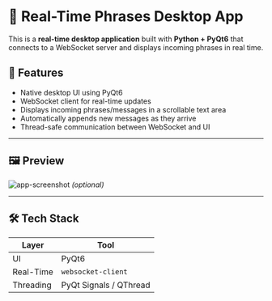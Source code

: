 # 📡 Real-Time Phrases Desktop App

This is a **real-time desktop application** built with **Python + PyQt6** that connects to a WebSocket server and displays incoming phrases in real time.

## 🚀 Features

- Native desktop UI using PyQt6
- WebSocket client for real-time updates
- Displays incoming phrases/messages in a scrollable text area
- Automatically appends new messages as they arrive
- Thread-safe communication between WebSocket and UI

---

## 🖼️ Preview

![app-screenshot](docs/screenshot.png) *(optional)*

---

## 🛠️ Tech Stack

| Layer    | Tool             |
|----------|------------------|
| UI       | PyQt6            |
| Real-Time | `websocket-client` |
| Threading | PyQt Signals / QThread |